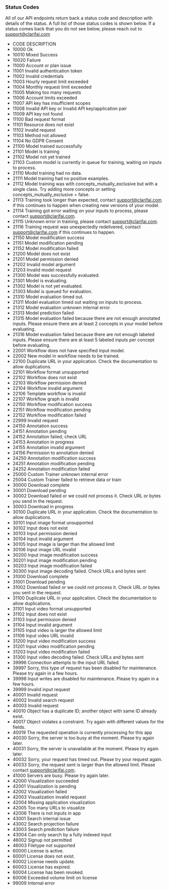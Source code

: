 ### Status Codes

All of our API endpoints return back a status code and description with details of the status. A full list of those status codes is shown below. If a status comes back that you do not see below, please reach out to support@clarifai.com

* CODE DESCRIPTION
* 10000 Ok
* 10010 Mixed Success
* 10020 Failure
* 11000 Account or plan issue
* 11001 Invalid authentication token
* 11002 Invalid credentials
* 11003 Hourly request limit exceeded
* 11004 Monthly request limit exceeded
* 11005 Making too many requests
* 11006 Account limits exceeded
* 11007 API key has insufficient scopes
* 11008 Invalid API key or Invalid API key/application pair
* 11009 API key not found
* 11100 Bad request format
* 11101 Resource does not exist
* 11102 Invalid request
* 11103 Method not allowed
* 11104 No GDPR Consent
* 21100 Model trained successfully
* 21101 Model is training
* 21102 Model not yet trained
* 21103 Custom model is currently in queue for training, waiting on inputs to process.
* 21110 Model training had no data.
* 21111 Model training had no positive examples.
* 21112 Model training was with concepts_mutually_exclusive but with a single class. Try adding more concepts or setting concepts_mutually_exclusive = false.
* 21113 Training took longer than expected, contact support@clarifai.com if this continues to happen when creating new versions of your model.
* 21114 Training got error waiting on your inputs to process, please contact support@clarifai.com.
* 21115 Unknown error in training, please contact support@clarifai.com.
* 21116 Training request was unexpectedly redelivered, contact support@clarifai.com if this continues to happen.
* 21150 Model modification success
* 21151 Model modification pending
* 21152 Model modification failed
* 21200 Model does not exist
* 21201 Model permission denied
* 21202 Invalid model argument
* 21203 Invalid model request
* 21300 Model was successfully evaluated.
* 21301 Model is evaluating.
* 21302 Model is not yet evaluated.
* 21303 Model is queued for evaluation.
* 21310 Model evaluation timed out.
* 21311 Model evaluation timed out waiting on inputs to process.
* 21312 Model evaluation unknown internal error.
* 21313 Model prediction failed
* 21315 Model evaluation failed because there are not enough annotated inputs. Please ensure there are at least 2 concepts in your model before evaluating.
* 21316 Model evaluation failed because there are not enough labeled inputs. Please ensure there are at least 5 labeled inputs per concept before evaluating.
* 22001 Workflow does not have specified input model.
* 22002 New model in workflow needs to be trained.
* 22100 Duplicate URL in your application. Check the documentation to allow duplications.
* 22101 Workflow format unsupported
* 22102 Workflow does not exist
* 22103 Workflow permission denied
* 22104 Workflow invalid argument
* 22106 Template workflow is invalid
* 22107 Workflow graph is invalid
* 22150 Workflow modification success
* 22151 Workflow modification pending
* 22152 Workflow modification failed
* 22999 Invalid request
* 24150 Annotation success
* 24151 Annotation pending
* 24152 Annotation failed; check URL
* 24153 Annotation in progress
* 24155 Annotation invalid argument
* 24156 Permission to annotation denied
* 24250 Annotation modification success
* 24251 Annotation modification pending
* 24252 Annotation modification failed
* 25000 Custom Trainer unknown internal error
* 25004 Custom Trainer failed to retrieve data or train
* 30000 Download complete
* 30001 Download pending
* 30002 Download failed or we could not process it. Check URL or bytes you send in the request.
* 30003 Download in progress
* 30100 Duplicate URL in your application. Check the documentation to allow duplications.
* 30101 Input image format unsupported
* 30102 Input does not exist
* 30103 Input permission denied
* 30104 Input invalid argument
* 30105 Input image is larger than the allowed limit
* 30106 Input image URL invalid
* 30200 Input image modification success
* 30201 Input image modification pending
* 30203 Input image modification failed
* 30300 Input image decoding failed. Check URLs and bytes sent
* 31000 Download complete
* 31001 Download pending
* 31002 Download failed or we could not process it. Check URL or bytes you sent in the request.
* 31100 Duplicate URL in your application. Check the documentation to allow duplications.
* 31101 Input video format unsupported
* 31102 Input does not exist
* 31103 Input permission denied
* 31104 Input invalid argument
* 31105 Input video is larger the allowed limit
* 31106 Input video URL invalid
* 31200 Input video modification success
* 31201 Input video modification pending
* 31203 Input video modification failed
* 31300 Input video decoding failed. Check URLs and bytes sent
* 39996 Connection attempts to the input URL failed
* 39997 Sorry, this type of request has been disabled for maintenance. Please try again in a few hours.
* 39998 Input writes are disabled for maintenance. Please try again in a few hours.
* 39999 Invalid input request
* 40001 Invalid request
* 40002 Invalid search request
* 40003 Invalid request
* 40010 Object has a duplicate ID; another object with same ID already exist.
* 40017 Object violates a constraint. Try again with different values for the fields.
* 40019 The requested operation is currently processing for this app
* 40030 Sorry, the server is too busy at the moment. Please try again later.
* 40031 Sorry, the server is unavailable at the moment. Please try again later.
* 40032 Sorry, your request has timed out. Please try your request again.
* 40033 Sorry, the request sent is larger than the allowed limit. Please contact support@clarifai.com.
* 41000 Servers are busy. Please try again later.
* 42000 Visualization succeeded
* 42001 Visualization is pending
* 42002 Visualization failed
* 42003 Visualization invalid request
* 42004 Missing application visualization
* 42005 Too many URLs to visualize
* 42006 There is not inputs in app
* 43001 Search internal issue
* 43002 Search projection failure
* 43003 Search prediction failure
* 43004 Can only search by a fully indexed input
* 46002 Signup not permitted
* 46003 Filetype not supported
* 60000 License is active.
* 60001 License does not exist.
* 60002 License needs update.
* 60003 License has expired.
* 60004 License has been revoked.
* 60006 Exceeded volume limit on license
* 99009 Internal error
